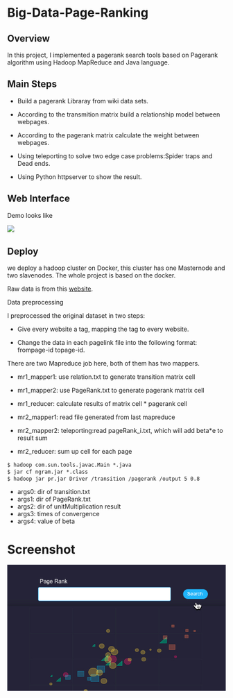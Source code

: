 # Big-Data-Page-Ranking

## Overview
In this project, I implemented a 
pagerank search tools based on Pagerank algorithm using Hadoop MapReduce and Java language.

## Main Steps

* Build a pagerank Libraray from wiki data sets.

* According to the transmition matrix build a relationship model between webpages.

* According to the pagerank matrix calculate the weight between webpages.

* Using teleporting to solve two edge case problems:Spider traps and Dead ends. 

* Using Python httpserver to show the result.

## Web Interface

Demo looks like


![](demo.gif)

## Deploy
we deploy a hadoop cluster on Docker, this cluster has one Masternode and two slavenodes. The whole project is based on the docker.

Raw data is from this [website](https://www.limfinity.com/ir/).

Data preprocessing

I preprocessed the original dataset in two steps:

* Give every website a tag, mapping the tag to every website.

* Change the data in each pagelink file into the following format: frompage-id topage-id.


There are two Mapreduce job here, both of them has two mappers.

* mr1_mapper1: use relation.txt to generate transition matrix cell

* mr1_mapper2: use PageRank.txt to generate pagerank matrix cell

* mr1_reducer: calculate results of matrix cell * pagerank cell

* mr2_mapper1: read file generated from last mapreduce

* mr2_mapper2: teleporting:read pageRank_i.txt, which will add beta*e to result sum 

* mr2_reducer: sum up cell for each page

```
$ hadoop com.sun.tools.javac.Main *.java
$ jar cf ngram.jar *.class
$ hadoop jar pr.jar Driver /transition /pagerank /output 5 0.8
```

* args0: dir of transition.txt
* args1: dir of PageRank.txt
* args2: dir of unitMultiplication result
* args3: times of convergence
* args4: value of beta


# Screenshot
<img src="https://github.com/Jameslovecs/Big-Data-Page-Ranking/blob/master/Page%20Ranking.jpg"/>

